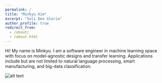 ```yaml
---
permalink: /
title: "Minkyu Kim"
excerpt: "Soli Deo Gloria"
author_profile: true
redirect_from: 
  - /about/
  - /about.html
---
```


Hi! My name is Minkyu. I am a software engineer in machine learning space with focus on model-agnostic designs and transfer learning. Applications include but are not limited to natural language processing, smart manufacturing, and big-data classification.

![alt text](https://minkyuk.github.io/files/scatter.png "scatter")
